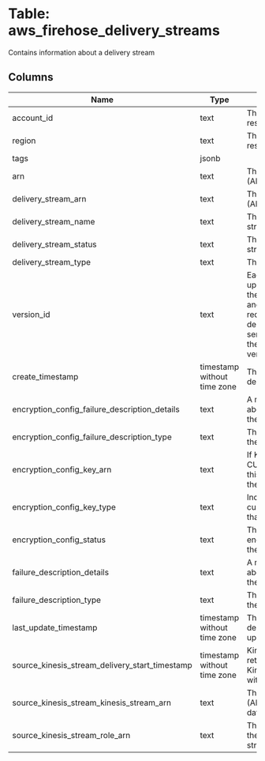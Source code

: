 
# Table: aws_firehose_delivery_streams
Contains information about a delivery stream
## Columns
| Name        | Type           | Description  |
| ------------- | ------------- | -----  |
|account_id|text|The AWS Account ID of the resource.|
|region|text|The AWS Region of the resource.|
|tags|jsonb||
|arn|text|The Amazon Resource Name (ARN) of the delivery stream|
|delivery_stream_arn|text|The Amazon Resource Name (ARN) of the delivery stream|
|delivery_stream_name|text|The name of the delivery stream|
|delivery_stream_status|text|The status of the delivery stream|
|delivery_stream_type|text|The delivery stream type|
|version_id|text|Each time the destination is updated for a delivery stream, the version ID is changed, and the current version ID is required when updating the destination This is so that the service knows it is applying the changes to the correct version of the delivery stream|
|create_timestamp|timestamp without time zone|The date and time that the delivery stream was created|
|encryption_config_failure_description_details|text|A message providing details about the error that caused the failure|
|encryption_config_failure_description_type|text|The type of error that caused the failure|
|encryption_config_key_arn|text|If KeyType is CUSTOMER_MANAGED_CMK, this field contains the ARN of the customer managed CMK|
|encryption_config_key_type|text|Indicates the type of customer master key (CMK) that is used for encryption|
|encryption_config_status|text|This is the server-side encryption (SSE) status for the delivery stream|
|failure_description_details|text|A message providing details about the error that caused the failure|
|failure_description_type|text|The type of error that caused the failure|
|last_update_timestamp|timestamp without time zone|The date and time that the delivery stream was last updated|
|source_kinesis_stream_delivery_start_timestamp|timestamp without time zone|Kinesis Data Firehose starts retrieving records from the Kinesis data stream starting with this timestamp|
|source_kinesis_stream_kinesis_stream_arn|text|The Amazon Resource Name (ARN) of the source Kinesis data stream|
|source_kinesis_stream_role_arn|text|The ARN of the role used by the source Kinesis data stream|
